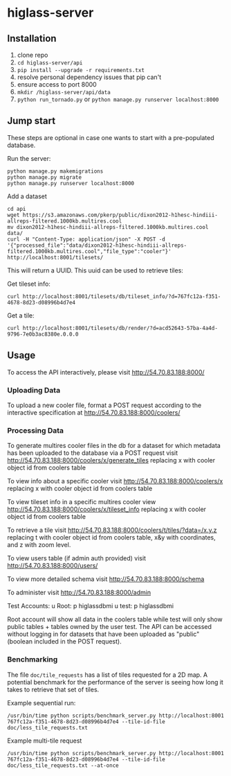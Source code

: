 # higlass-server

## Installation

1. clone repo
2. `cd higlass-server/api`
3. `pip install --upgrade -r requirements.txt`
4. resolve personal dependency issues that pip can't
5. ensure access to port 8000
6. `mkdir /higlass-server/api/data`
7. `python run_tornado.py` or `python manage.py runserver localhost:8000`

## Jump start

These steps are optional in case one wants to start with a pre-populated database.

Run the server:

```
python manage.py makemigrations
python manage.py migrate
python manage.py runserver localhost:8000
```

Add a dataset

```
cd api
wget https://s3.amazonaws.com/pkerp/public/dixon2012-h1hesc-hindiii-allreps-filtered.1000kb.multires.cool
mv dixon2012-h1hesc-hindiii-allreps-filtered.1000kb.multires.cool data/
curl -H "Content-Type: application/json" -X POST -d '{"processed_file":"data/dixon2012-h1hesc-hindiii-allreps-filtered.1000kb.multires.cool","file_type":"cooler"}' http://localhost:8001/tilesets/
```

This will return a UUID. This uuid can be used to retrieve tiles:

Get tileset info:

```
curl http://localhost:8001/tilesets/db/tileset_info/?d=767fc12a-f351-4678-8d23-d08996b4d7e4
```

Get a tile:

```
curl http://localhost:8001/tilesets/db/render/?d=acd52643-57ba-4a4d-9796-7e0b3ac8380e.0.0.0
```

## Usage

To access the API interactively, please visit http://54.70.83.188:8000/


### Uploading Data
To upload a new cooler file, format a POST request according to the interactive specification at http://54.70.83.188:8000/coolers/


### Processing Data

To generate multires cooler files in the db for a dataset for which metadata has been uploaded to the database via a POST request visit http://54.70.83.188:8000/coolers/x/generate_tiles replacing x with cooler object id from coolers table


To view info about a specific cooler visit http://54.70.83.188:8000/coolers/x replacing x with cooler object id from coolers table


To view tileset info in a specific multires cooler view http://54.70.83.188:8000/coolers/x/tileset_info replacing x with cooler object id from coolers table


To retrieve a tile visit http://54.70.83.188:8000/coolers/t/tiles/?data=/x.y.z replacing t with cooler object id from coolers table, x&y with coordinates, and z with zoom level. 


To view users table (if admin auth provided) visit http://54.70.83.188:8000/users/


To view more detailed schema visit http://54.70.83.188:8000/schema


To administer visit http://54.70.83.188:8000/admin 
 

Test Accounts:
u Root: p higlassdbmi
u test: p higlassdbmi

Root account will show all data in the coolers table while test will only show public tables + tables owned by the user test. The API can be accessed without logging in for datasets that have been uploaded as "public" (boolean included in the POST request).  

### Benchmarking

The file `doc/tile_requests` has a list of tiles requested for a 2D map. A potential benchmark for the performance of the server is seeing how long it takes to retrieve that set of tiles.

Example sequential run:

```
/usr/bin/time python scripts/benchmark_server.py http://localhost:8001 767fc12a-f351-4678-8d23-d08996b4d7e4 --tile-id-file doc/less_tile_requests.txt
```

Example multi-tile request

```
/usr/bin/time python scripts/benchmark_server.py http://localhost:8001 767fc12a-f351-4678-8d23-d08996b4d7e4 --tile-id-file doc/less_tile_requests.txt --at-once
```
